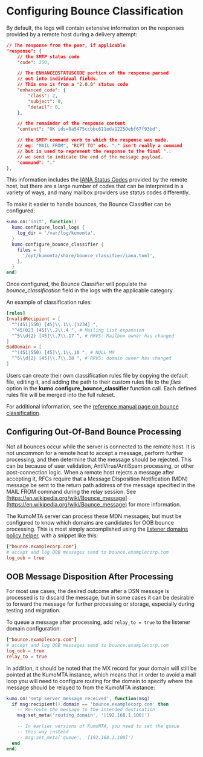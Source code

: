 # Configuring Bounce Classification

By default, the logs will contain extensive information on the responses
provided by a remote host during a delivery attempt:

```json
// The response from the peer, if applicable
"response": {
    // the SMTP status code
    "code": 250,

    // The ENHANCEDSTATUSCODE portion of the response parsed
    // out into individual fields.
    // This one is from a "2.0.0" status code
    "enhanced_code": {
        "class": 2,
        "subject": 0,
        "detail": 0,
    },

    // the remainder of the response content
    "content": "OK ids=8a5475ccbbc611eda12250ebf67f93bd",

    // the SMTP command verb to which the response was made.
    // eg: "MAIL FROM", "RCPT TO" etc. "." isn't really a command
    // but is used to represent the response to the final ".:
    // we send to indicate the end of the message payload.
    "command": "."
},
```

This information includes the [IANA Status
Codes](https://www.iana.org/assignments/smtp-enhanced-status-codes/smtp-enhanced-status-codes.xhtml)
provided by the remote host, but there are a large number of codes that can be
interpreted in a variety of ways, and many mailbox providers use status codes
differently.

To make it easier to handle bounces, the Bounce Classifier can be configured:

```lua
kumo.on('init', function()
  kumo.configure_local_logs {
    log_dir = '/var/log/kumomta',
  }
  kumo.configure_bounce_classifier {
    files = {
      '/opt/kumomta/share/bounce_classifier/iana.toml',
    },
  }
end)
```

Once configured, the Bounce Classifier will populate the
*bounce_classification* field in the logs with the applicable category.

An example of classification rules:

```toml
[rules]
InvalidRecipient = [
  "^(451|550) [45]\\.1\\.[1234] ",
  "^45[02] [45]\\.2\\.4 ", # Mailing list expansion
  "^5\\d{2} [45]\\.7\\.17 ", # RRVS: Mailbox owner has changed
]
BadDomain = [
  "^(451|550) [45]\\.1\\.10 ", # NULL MX
  "^5\\d{2} [45]\\.7\\.18 ", # RRVS: domain owner has changed
]
```

Users can create their own classification rules file by copying the default
file, editing it, and adding the path to their custom rules file to the *files*
option in the **kumo.configure_bounce_classifier** function call. Each defined
rules file will be merged into the full ruleset.

For additional information, see the [reference manual page on bounce
classification](../../reference/kumo/configure_bounce_classifier.md).

## Configuring Out-Of-Band Bounce Processing

Not all bounces occur while the server is connected to the remote host. It is
not uncommon for a remote host to accept a message, perform further processing,
and then determine that the message should be rejected. This can be because of
user validation, AntiVirus/AntiSpam processing, or other post-connection logic.
When a remote host rejects a message after accepting it, RFCs require that a
Message Disposition Notification (MDN) message be sent to the return path
address of the message specified in the MAIL FROM command during the relay
session. See
[https://en.wikipedia.org/wiki/Bounce_message](https://en.wikipedia.org/wiki/Bounce_message)
for more information.

The KumoMTA server can process these MDN messages, but must be configured to
know which domains are candidates for OOB bounce processing.  This is most
simply accomplished using the [listener domains policy
helper](domains.md#using-the-listener_domainslua-policy-helper), with a snippet
like this:

```toml
["bounce.examplecorp.com"]
# accept and log OOB messages send to bounce.examplecorp.com
log_oob = true
```

## OOB Message Disposition After Processing

For most use cases, the desired outcome after a DSN message is processed is to
discard the message, but in some cases it can be desirable to forward the
message for further processing or storage, especially during testing and
migration.

To queue a message after processing, add `relay_to = true` to the listener
domain configuration:

```toml
["bounce.examplecorp.com"]
# accept and log OOB messages send to bounce.examplecorp.com
log_oob = true
relay_to = true
```

In addition, it should be noted that the MX record for your domain will still
be pointed at the KumoMTA instance, which means that in order to avoid a mail
loop you will need to configure routing for the domain to specify where the
message should be relayed to from the KumoMTA instance:

```lua
kumo.on('smtp_server_message_received', function(msg)
  if msg:recipient().domain == 'bounce.examplecorp.com' then
    -- Re-route the message to the intended destination
    msg:set_meta('routing_domain', '[192.168.1.100]')

    -- In earlier versions of KumoMTA, you need to set the queue
    -- this way instead
    -- msg:set_meta('queue', '[192.168.1.100]')
  end
end)
```
